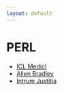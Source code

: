 ```yaml
---
layout: default
---
```

# PERL
* [ICL Medicl](/assignments/ICL%20Medicl.html)
* [Allen Bradley](/assignments/Allen%20Bradley.html)
* [Intrum Justitia](/assignments/Intrum%20Justitia.html)
